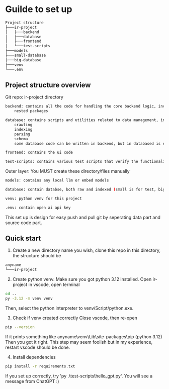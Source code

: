# Guilde to set up 
```bash
Project structure
├───ir-project
│   ├───backend
│   ├───database
│   ├───frontend
│   └───test-scripts
├───models
├───small-database
├───big-database
├───venv
└───.env
```
## Project structure overview

Git repo: ir-project directory
```bash
backend: contains all the code for handling the core backend logic, include:
    nested packages

database: contains scripts and utilities related to data management, include:
    crawling
    indexing
    parsing
    schema
    some database code can be written in backend, but in databased is encourage

frontend: contains the ui code

test-scripts: contains various test scripts that verify the functionality of different parts of the project
```
Outer layer: You MUST create these directory/files manually
```bash
models: contains any local llm or embed models

database: contain databse, both raw and indexed (small is for test, big for real deploy)

venv: python venv for this project

.env: contain open ai api key
```

This set up is design for easy push and pull git by seperating data part and source code part.

## Quick start

1. Create a new directory name <anyname> you wish, clone this repo in this directory, the structure should be
```bash
anyname
└───ir-project
```
2. Create python venv. Make sure you got python 3.12 installed.
Open ir-project in vscode, open terminal
```bash
cd ..
py -3.12 -m venv venv
``` 
Then, select the python interpreter to venv/Script/python.exe.

3. Check if venv created correctly 
Close vscode, then re-open
```bash
pip --version
```
If it prints something like anyname\venv\Lib\site-packages\pip (python 3.12)
Then you got it right.
This step may seem foolish but in my experience, restart vscode should be done.

4. Install dependencies
```bash
pip install -r requirements.txt
```

If you set up correctly, try 'py .\test-scripts\hello_gpt.py'. You will see a message from ChatGPT :)